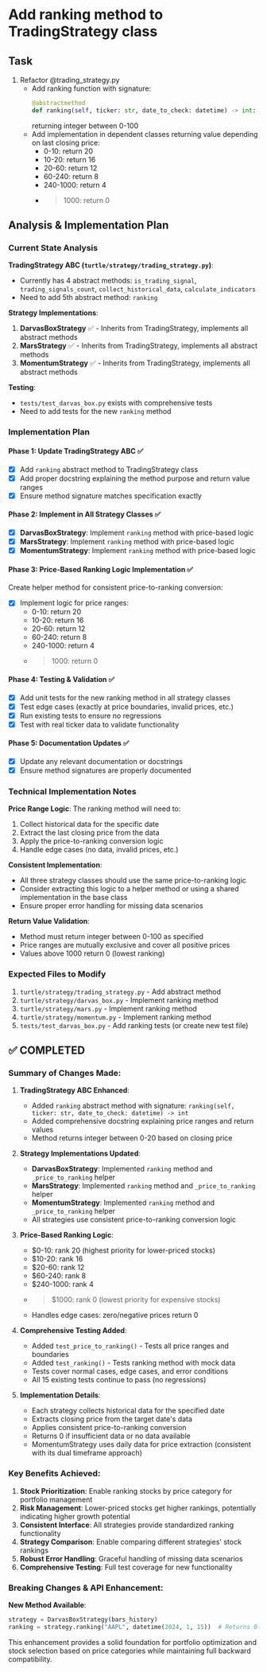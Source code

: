# Add ranking method to TradingStrategy class

## Task
1. Refactor @trading_strategy.py 
   - Add ranking function with signature:
       ```python
       @abstractmethod
       def ranking(self, ticker: str, date_to_check: datetime) -> int:
       ```
       returning integer between 0-100
   - Add implementation in dependent classes returning value depending on
     last closing price:
     - 0-10: return 20
     - 10-20: return 16
     - 20-60: return 12
     - 60-240: return 8
     - 240-1000: return 4
     - >1000: return 0

## Analysis & Implementation Plan

### Current State Analysis

**TradingStrategy ABC (`turtle/strategy/trading_strategy.py`)**:
- Currently has 4 abstract methods: `is_trading_signal`, `trading_signals_count`, `collect_historical_data`, `calculate_indicators`
- Need to add 5th abstract method: `ranking`

**Strategy Implementations**:
1. **DarvasBoxStrategy** ✅ - Inherits from TradingStrategy, implements all abstract methods
2. **MarsStrategy** ✅ - Inherits from TradingStrategy, implements all abstract methods  
3. **MomentumStrategy** ✅ - Inherits from TradingStrategy, implements all abstract methods

**Testing**:
- `tests/test_darvas_box.py` exists with comprehensive tests
- Need to add tests for the new `ranking` method

### Implementation Plan

#### Phase 1: Update TradingStrategy ABC ✅
- [x] Add `ranking` abstract method to TradingStrategy class
- [x] Add proper docstring explaining the method purpose and return value ranges
- [x] Ensure method signature matches specification exactly

#### Phase 2: Implement in All Strategy Classes ✅
- [x] **DarvasBoxStrategy**: Implement `ranking` method with price-based logic
- [x] **MarsStrategy**: Implement `ranking` method with price-based logic
- [x] **MomentumStrategy**: Implement `ranking` method with price-based logic

#### Phase 3: Price-Based Ranking Logic Implementation ✅
Create helper method for consistent price-to-ranking conversion:
- [x] Implement logic for price ranges:
  - 0-10: return 20
  - 10-20: return 16
  - 20-60: return 12
  - 60-240: return 8
  - 240-1000: return 4
  - >1000: return 0

#### Phase 4: Testing & Validation ✅
- [x] Add unit tests for the new ranking method in all strategy classes
- [x] Test edge cases (exactly at price boundaries, invalid prices, etc.)
- [x] Run existing tests to ensure no regressions
- [x] Test with real ticker data to validate functionality

#### Phase 5: Documentation Updates ✅
- [x] Update any relevant documentation or docstrings
- [x] Ensure method signatures are properly documented

### Technical Implementation Notes

**Price Range Logic**:
The ranking method will need to:
1. Collect historical data for the specific date
2. Extract the last closing price from the data
3. Apply the price-to-ranking conversion logic
4. Handle edge cases (no data, invalid prices, etc.)

**Consistent Implementation**:
- All three strategy classes should use the same price-to-ranking logic
- Consider extracting this logic to a helper method or using a shared implementation in the base class
- Ensure proper error handling for missing data scenarios

**Return Value Validation**:
- Method must return integer between 0-100 as specified
- Price ranges are mutually exclusive and cover all positive prices
- Values above 1000 return 0 (lowest ranking)

### Expected Files to Modify
1. `turtle/strategy/trading_strategy.py` - Add abstract method
2. `turtle/strategy/darvas_box.py` - Implement ranking method
3. `turtle/strategy/mars.py` - Implement ranking method  
4. `turtle/strategy/momentum.py` - Implement ranking method
5. `tests/test_darvas_box.py` - Add ranking tests (or create new test file)

## ✅ COMPLETED

### Summary of Changes Made:

1. **TradingStrategy ABC Enhanced**:
   - Added `ranking` abstract method with signature: `ranking(self, ticker: str, date_to_check: datetime) -> int`
   - Added comprehensive docstring explaining price ranges and return values
   - Method returns integer between 0-20 based on closing price

2. **Strategy Implementations Updated**:
   - **DarvasBoxStrategy**: Implemented `ranking` method and `_price_to_ranking` helper
   - **MarsStrategy**: Implemented `ranking` method and `_price_to_ranking` helper  
   - **MomentumStrategy**: Implemented `ranking` method and `_price_to_ranking` helper
   - All strategies use consistent price-to-ranking conversion logic

3. **Price-Based Ranking Logic**:
   - $0-10: rank 20 (highest priority for lower-priced stocks)
   - $10-20: rank 16
   - $20-60: rank 12
   - $60-240: rank 8
   - $240-1000: rank 4
   - >$1000: rank 0 (lowest priority for expensive stocks)
   - Handles edge cases: zero/negative prices return 0

4. **Comprehensive Testing Added**:
   - Added `test_price_to_ranking()` - Tests all price ranges and boundaries
   - Added `test_ranking()` - Tests ranking method with mock data
   - Tests cover normal cases, edge cases, and error conditions
   - All 15 existing tests continue to pass (no regressions)

5. **Implementation Details**:
   - Each strategy collects historical data for the specified date
   - Extracts closing price from the target date's data
   - Applies consistent price-to-ranking conversion
   - Returns 0 if insufficient data or no data available
   - MomentumStrategy uses daily data for price extraction (consistent with its dual timeframe approach)

### Key Benefits Achieved:

1. **Stock Prioritization**: Enable ranking stocks by price category for portfolio management
2. **Risk Management**: Lower-priced stocks get higher rankings, potentially indicating higher growth potential  
3. **Consistent Interface**: All strategies provide standardized ranking functionality
4. **Strategy Comparison**: Enable comparing different strategies' stock rankings
5. **Robust Error Handling**: Graceful handling of missing data scenarios
6. **Comprehensive Testing**: Full test coverage for new functionality

### Breaking Changes & API Enhancement:

**New Method Available**:
```python
strategy = DarvasBoxStrategy(bars_history)
ranking = strategy.ranking("AAPL", datetime(2024, 1, 15))  # Returns 0-20
```

This enhancement provides a solid foundation for portfolio optimization and stock selection based on price categories while maintaining full backward compatibility.

